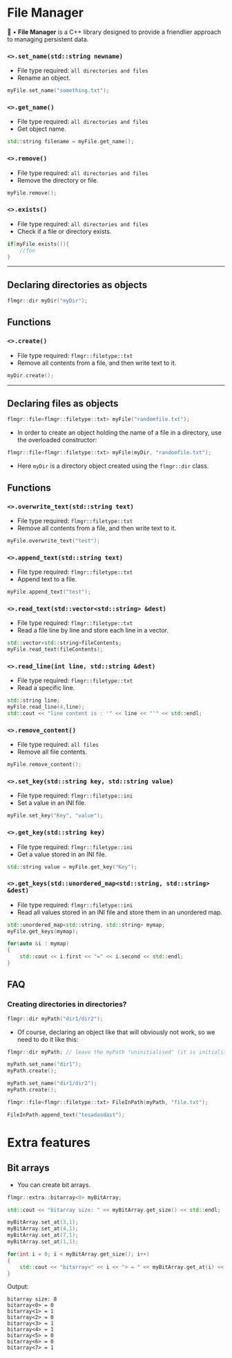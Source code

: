 # File Manager
📁 • **File Manager** is a C++ library designed to provide a friendlier approach to managing persistent data.

### `<>.set_name(std::string newname)`
- File type required: `all directories and files`
- Rename an object.
```cpp
myFile.set_name("something.txt");
```

### `<>.get_name()`
- File type required: `all directories and files`
- Get object name.
```cpp
std::string filename = myFile.get_name();
```

### `<>.remove()`
- File type required: `all directories and files`
- Remove the directory or file.
```cpp
myFile.remove();
```

### `<>.exists()`
- File type required: `all directories and files`
- Check if a file or directory exists.
```cpp
if(myFile.exists()){
    //foo
}
```

----------------------------------------------------------------

## Declaring directories as objects
```cpp
flmgr::dir myDir("myDir");
```

## Functions
### `<>.create()`
- File type required: `flmgr::filetype::txt` 
- Remove all contents from a file, and then write text to it.
```cpp
myDir.create();
```

----------------------------------------------------------------

## Declaring files as objects
```cpp
flmgr::file<flmgr::filetype::txt> myFile("randomfile.txt");
```
- In order to create an object holding the name of a file in a directory, use the overloaded constructor:

```cpp
flmgr::file<flmgr::filetype::txt> myFile(myDir, "randomfile.txt");
```

- Here `myDir` is a directory object created using the `flmgr::dir` class.

## Functions

### `<>.overwrite_text(std::string text)`
- File type required: `flmgr::filetype::txt` 
- Remove all contents from a file, and then write text to it.
```cpp
myFile.overwrite_text("test");
```

### `<>.append_text(std::string text)`
- File type required: `flmgr::filetype::txt`
- Append text to a file.
```cpp
myFile.append_text("test");
```

### `<>.read_text(std::vector<std::string> &dest)`
- File type required: `flmgr::filetype::txt`
- Read a file line by line and store each line in a vector.
```cpp
std::vector<std::string>fileContents;
myFile.read_text(fileContents);
```

### `<>.read_line(int line, std::string &dest)`
- File type required: `flmgr::filetype::txt`
- Read a specific line.
```cpp
std::string line;
myFile.read_line(4,line);
std::cout << "line content is : '" << line << "'" << std::endl;
```

### `<>.remove_content()`
- File type required: `all files`
- Remove all file contents.
```cpp
myFile.remove_content();
```

### `<>.set_key(std::string key, std::string value)`
- File type required: `flmgr::filetype::ini`
- Set a value in an INI file.
```cpp
myFile.set_key("Key", "value");
```

### `<>.get_key(std::string key)`
- File type required: `flmgr::filetype::ini`
- Get a value stored in an INI file.
```cpp
std::string value = myFile.get_key("Key");
```

### `<>.get_keys(std::unordered_map<std::string, std::string> &dest)`
- File type required: `flmgr::filetype::ini`
- Read all values stored in an INI file and store them in an unordered map.
```cpp
std::unordered_map<std::string, std::string> mymap;
myFile.get_keys(mymap);

for(auto &i : mymap)
{
    std::cout << i.first << "=" << i.second << std::endl;
}
```

## FAQ

### Creating directories in directories?

```cpp
flmgr::dir myPath("dir1/dir2");
```
- Of course, declaring an object like that will obviously not work, so we need to do it like this:

```cpp
flmgr::dir myPath; // leave the myPath "uninitialised" (it is initialised internally)

myPath.set_name("dir1");
myPath.create();

myPath.set_name("dir1/dir2");
myPath.create();

flmgr::file<flmgr::filetype::txt> FileInPath(myPath, "file.txt");

FileInPath.append_text("tesadasdast");
```

# Extra features

## Bit arrays

- You can create bit arrays.

```cpp
flmgr::extra::bitarray<8> myBitArray;

std::cout << "bitarray size: " << myBitArray.get_size() << std::endl;

myBitArray.set_at(3,1);
myBitArray.set_at(4,1);
myBitArray.set_at(7,1);
myBitArray.set_at(1,1);

for(int i = 0; i < myBitArray.get_size(); i++)
{
    std::cout << "bitarray<" << i << "> = " << myBitArray.get_at(i) << std::endl;
}
```

Output:

```
bitarray size: 8
bitarray<0> = 0
bitarray<1> = 1
bitarray<2> = 0
bitarray<3> = 1
bitarray<4> = 1
bitarray<5> = 0
bitarray<6> = 0
bitarray<7> = 1
```